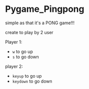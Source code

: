 # Pygame_Pingpong
simple as that it's a PONG game!!!

create to play by 2 user

Player 1:
- `w` to go up
- `s` to go down

player 2:
- `keyup` to go up
- `keydown` to go down

